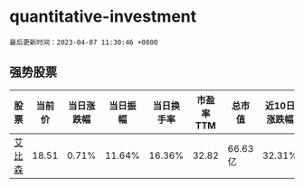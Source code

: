 # quantitative-investment

`最后更新时间：2023-04-07 11:30:46 +0800`

## 强势股票

|股票|当前价|当日涨跌幅|当日振幅|当日换手率|市盈率TTM|总市值|近10日涨跌幅|
|----|----|----|----|----|----|----|----|
|[艾比森](https://xueqiu.com/S/SZ300389)|18.51|0.71%|11.64%|16.36%|32.82|66.63亿|32.31%|
